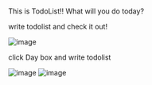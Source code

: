 # 
This is TodoList!!
What will you do today? 

write todolist and check it out! 


![image](https://user-images.githubusercontent.com/78121870/110432367-5c112300-80f2-11eb-9b23-3f8e751e1830.png)

click Day box and write todolist

![image](https://user-images.githubusercontent.com/78121870/110432448-7ba84b80-80f2-11eb-9fba-d8f18b2fca1c.png)
![image](https://user-images.githubusercontent.com/78121870/110432515-94186600-80f2-11eb-97f6-e2c86c0d2153.png)

